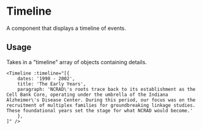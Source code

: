 # Timeline

A component that displays a timeline of events.

## Usage

Takes in a "timeline" array of objects containing details.

```
<Timeline :timeline="[{
    dates: '1990 - 2002',
    title: 'The Early Years',
    paragraph: 'NCRAD\'s roots trace back to its establishment as the Cell Bank Core, operating under the umbrella of the Indiana Alzheimer\'s Disease Center. During this period, our focus was on the recruitment of multiplex families for groundbreaking linkage studies. These foundational years set the stage for what NCRAD would become.'
    },
]" />
```
